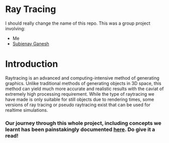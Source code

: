 # Ray Tracing
I should really change the name of this repo. This was a group project involving:
- Me
- [Subienay Ganesh](https://github.com/SubsTheTechnomancer)


# Introduction
Raytracing is an advanced and computing-intensive method of generating graphics.
Unlike traditional methods of generating objects in 3D space, this method can yield much more accurate and realistic results
with the caviat of extremely high processing requirement. While the type of raytracing we have made is only suitable for still
objects due to rendering times, some versions of ray tracing or pseudo raytracing exist that can be used for realtime simulations.

### Our journey through this whole project, including concepts we learnt has been painstakingly documented [here](https://pranavbalaji.me/project/ray-tracing/). Do give it a read!
